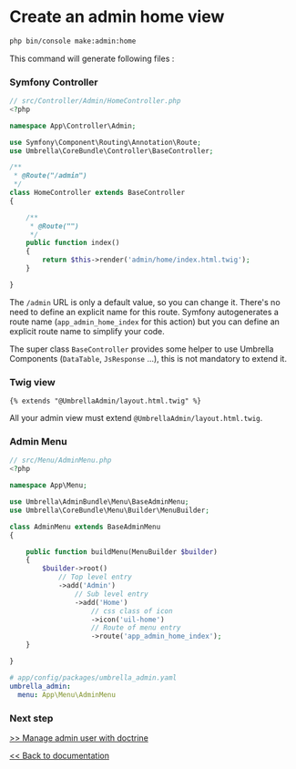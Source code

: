 # Create an admin home view

```bash
php bin/console make:admin:home
```

This command will generate following files :

### Symfony Controller 
```php
// src/Controller/Admin/HomeController.php
<?php

namespace App\Controller\Admin;

use Symfony\Component\Routing\Annotation\Route;
use Umbrella\CoreBundle\Controller\BaseController;

/**
 * @Route("/admin")
 */
class HomeController extends BaseController
{

    /**
     * @Route("")
     */
    public function index()
    {
        return $this->render('admin/home/index.html.twig');
    }

}
```
The `/admin` URL is only a default value, so you can change it. 
There's no need to define an explicit name for this route. Symfony autogenerates a route name (`app_admin_home_index` for this action) but you can define an explicit route name to simplify your code.

The super class `BaseController` provides some helper to use Umbrella Components (`DataTable`, `JsResponse` ...), this is not mandatory to extend it.


### Twig view
```twig
{% extends "@UmbrellaAdmin/layout.html.twig" %}
```
All your admin view must extend `@UmbrellaAdmin/layout.html.twig`.

### Admin Menu 
```php
// src/Menu/AdminMenu.php
<?php

namespace App\Menu;

use Umbrella\AdminBundle\Menu\BaseAdminMenu;
use Umbrella\CoreBundle\Menu\Builder\MenuBuilder;

class AdminMenu extends BaseAdminMenu
{

    public function buildMenu(MenuBuilder $builder)
    {
        $builder->root()
            // Top level entry
            ->add('Admin')
                // Sub level entry
                ->add('Home')
                    // css class of icon
                    ->icon('uil-home')
                    // Route of menu entry
                    ->route('app_admin_home_index');
    }

}
```

```yaml
# app/config/packages/umbrella_admin.yaml
umbrella_admin:
  menu: App\Menu\AdminMenu
```


### Next step 
[>> Manage admin user with doctrine](manage_user_with_doctrine.md)

[<< Back to documentation](/docs)
